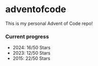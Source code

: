 # adventofcode

This is my personal Advent of Code repo!

### Current progress

- 2024: 16/50 Stars
- 2023: 12/50 Stars
- 2015: 22/50 Stars